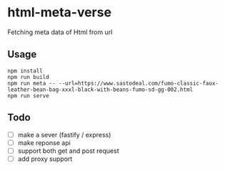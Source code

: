 # html-meta-verse
Fetching meta data of Html from url
## Usage
```
npm install 
npm run build
npm run meta -- --url=https://www.sastodeal.com/fumo-classic-faux-leather-bean-bag-xxxl-black-with-beans-fumo-sd-gg-002.html 
npm run serve 

```

## Todo
- [ ] make a sever (fastify / express)
- [ ] make reponse api
- [ ] support both get and post request
- [ ] add proxy support